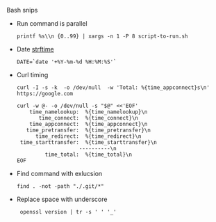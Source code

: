 Bash snips



- Run command is parallel
  ```
  printf %s\\n {0..99} | xargs -n 1 -P 8 script-to-run.sh
  ```

- Date
  [strftime](https://man7.org/linux/man-pages/man3/strftime.3.html)

  ```
  DATE=`date '+%Y-%m-%d %H:%M:%S'`
  ```

- Curl timing 
  ```
  curl -I -s -k  -o /dev/null  -w 'Total: %{time_appconnect}s\n' https://google.com
  
  curl -w @- -o /dev/null -s "$@" <<'EOF'
      time_namelookup:  %{time_namelookup}\n
         time_connect:  %{time_connect}\n
      time_appconnect:  %{time_appconnect}\n
     time_pretransfer:  %{time_pretransfer}\n
        time_redirect:  %{time_redirect}\n
   time_starttransfer:  %{time_starttransfer}\n
                      ----------\n
           time_total:  %{time_total}\n
  EOF
  ```

- Find command with exlucsion 
  ```
  find . -not -path "./.git/*"
  ```

- Replace space with underscore 
  ```
   openssl version | tr -s ' ' '_'
  ```

  